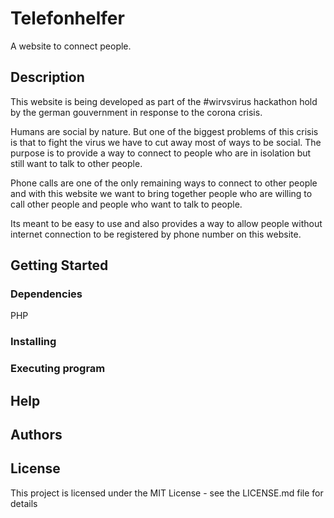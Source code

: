 # Telefonhelfer

A website to connect people. 

## Description

This website is being developed as part of the &#35;wirvsvirus hackathon hold by the german gouvernment in response to the corona crisis. 

Humans are social by nature. But one of the biggest problems of this crisis is that to fight the virus we have to cut away most of ways to be social. 
The purpose is to provide a way to connect to people who are in isolation but still want to talk to other people. 

Phone calls are one of the only remaining ways to connect to other 
people and with this website we want to bring together people who are willing to call other people and people who want to talk to people. 

Its meant to be easy to use and also provides a way to allow people without internet connection to be registered by phone number on this website. 

## Getting Started

### Dependencies

PHP

### Installing

### Executing program

## Help

## Authors

## License

This project is licensed under the MIT License - see the LICENSE.md file for details